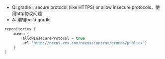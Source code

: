 - Q: gradle：secure protocol (like HTTPS) or allow insecure protocols，使用http协议问题
- A:  编辑build.gradle
```gradle
repositories {
    maven {
        allowInsecureProtocol = true
        url 'http://nexus.xxx.com/nexus/content/groups/public/'}
    }
}
```